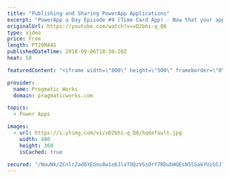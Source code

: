 ```yaml
---
title: "Publishing and Sharing PowerApp Applications"
excerpt: "PowerApp a Day Episode #4 (Time Card App) - Now that your application is almost complete, it's time to publish and share the application. Learn how to deploy your application to make it accessible from phones, web, SharePoint and Dynamics. Power App and Power Platform Training : https://pragmaticworks.com/training/on-demand-training"
originalUrl: https://youtube.com/watch?v=vD2bhi-q_Q8
type: video
price: Free
length: PT20M44S
publishedDateTime: 2018-09-06T18:30:20Z
heat: 58

featuredContent: "<iframe width=\"800\" height=\"500\" frameborder=\"0\" src=\"https://www.youtube.com/embed/vD2bhi-q_Q8\" allow=\"accelerometer; autoplay; encrypted-media; gyroscope; picture-in-picture\" allowfullscreen></iframe>"

provider:
  name: Progmatic Works
  domain: pragmaticworks.com

topics:
  - Power Apps

images:
  - url: https://i.ytimg.com/vi/vD2bhi-q_Q8/hqdefault.jpg
    width: 480
    height: 360
    isCached: true

secured: "/NuuNk/ZCnlrZad6YEGnu8w1o6JlxT0QzVGsOrY7RDubHQEsN5lGakYUiGSJTbJS2v6cv34Uswl+PbXws2jGyTps7sPC75GBldiOhNW3ma5Z/uoPc+tcXJfBNngKSDT+Udsxq1E218L5TuQBEldhQI036M9lraFpl8eOuIjL0a4zzhieEXpF9V94bpI2liJZm9osrc3XPIM7pjya3TNNZN+l5d2HJEWYLQiXzP0atp60k6pPkPjd9ixxxW7gb/GHCtHVcJcjQj49cGb8i5L/jqY2UkFZmJ/3nw9z5T+gw8eKjem0Q0EGX/JKfCv47CrjKhFmeOElmk9OKioaPDE0q8E2U/9afp5ioUsE9OwBXU/pjH7ZqqMaTGYr71BO+IMkHG33oJJ840S/fYScjpk3OG+XIzMi9Be/x+BwpJYk8r0=;ByLlnKbHUnnGOKE+w0F/9g=="
---
```


